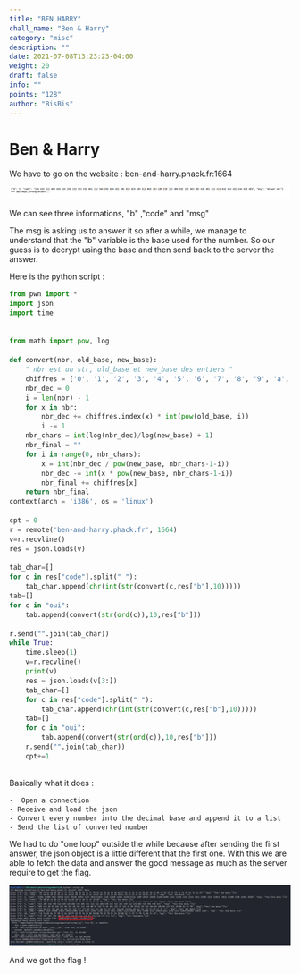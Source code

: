 ```yaml
---
title: "BEN HARRY"
chall_name: "Ben & Harry"
category: "misc"
description: ""
date: 2021-07-08T13:23:23-04:00
weight: 20
draft: false
info: ""
points: "128"
author: "BisBis"
---
```


# Ben & Harry

We have to go on the website : ben-and-harry.phack.fr:1664
 
![capture1](/files/phack21/ben-harry/c1.PNG)

We can see three informations, "b" ,"code" and "msg"

The msg is asking us to answer it so after a while, we manage to understand that the "b" variable is the base used for the number.
So our guess is to decrypt using the base and then send back to the server the answer.

Here is the python script : 

```python
from pwn import *
import json
import time


from math import pow, log
 
def convert(nbr, old_base, new_base):
    " nbr est un str, old_base et new_base des entiers "
    chiffres = ['0', '1', '2', '3', '4', '5', '6', '7', '8', '9', 'a', 'b', 'c', 'd', 'e', 'f', 'g', 'h', 'i', 'j', 'k', 'l', 'm', 'n', 'o', 'p', 'q', 'r', 's', 't', 'u', 'v', 'w', 'x', 'y', 'z']
    nbr_dec = 0
    i = len(nbr) - 1
    for x in nbr:
        nbr_dec += chiffres.index(x) * int(pow(old_base, i))
        i -= 1
    nbr_chars = int(log(nbr_dec)/log(new_base) + 1)
    nbr_final = ""
    for i in range(0, nbr_chars):
        x = int(nbr_dec / pow(new_base, nbr_chars-1-i))
        nbr_dec -= int(x * pow(new_base, nbr_chars-1-i))
        nbr_final += chiffres[x]
    return nbr_final
context(arch = 'i386', os = 'linux')

cpt = 0
r = remote('ben-and-harry.phack.fr', 1664)
v=r.recvline()
res = json.loads(v)

tab_char=[]
for c in res["code"].split(" "):
	tab_char.append(chr(int(str(convert(c,res["b"],10)))))
tab=[]
for c in "oui":
	tab.append(convert(str(ord(c)),10,res["b"]))

r.send("".join(tab_char))
while True:
	time.sleep(1)
	v=r.recvline()
	print(v)	
	res = json.loads(v[3:])
	tab_char=[]
	for c in res["code"].split(" "):
		tab_char.append(chr(int(str(convert(c,res["b"],10)))))
	tab=[]
	for c in "oui":
		tab.append(convert(str(ord(c)),10,res["b"]))
	r.send("".join(tab_char))
	cpt+=1
	
```

Basically what it does : 

    -  Open a connection 
    - Receive and load the json 
    - Convert every number into the decimal base and append it to a list
    - Send the list of converted number

We had to do "one loop" outside the while because after sending the first answer, the json object is a little different that the first one. 
With this we are able to fetch the data and answer the good message as much as the server require to get the flag.

![capture2](/files/phack21/ben-harry/c2.PNG)

And we got the flag ! 